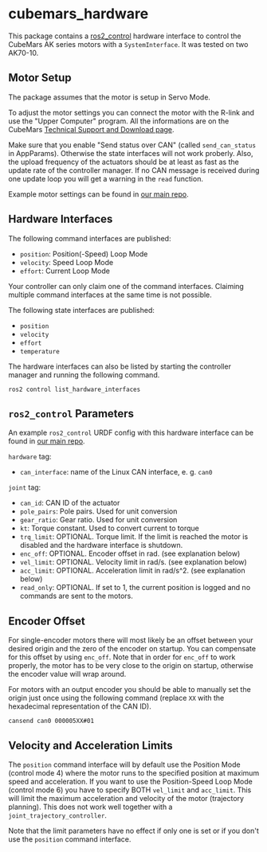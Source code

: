 # cubemars_hardware

This package contains a [ros2_control](https://control.ros.org/master/index.html) hardware interface to control the CubeMars AK series motors with a  `SystemInterface`. It was tested on two AK70-10.

## Motor Setup
The package assumes that the motor is setup in Servo Mode.

To adjust the motor settings you can connect the motor with the R-link and use the "Upper Computer" program. All the informations are on the CubeMars [Technical Support and Download page](https://www.cubemars.com/article.php?id=261).

Make sure that you enable "Send status over CAN" (called `send_can_status` in AppParams). Otherwise the state interfaces will not work proberly. Also, the upload frequency of the actuators should be at least as fast as the update rate of the controller manager. If no CAN message is received during one update loop you will get a warning in the `read` function.

Example motor settings can be found in [our main repo](https://github.com/OpenFieldAutomation-OFA/ros-weed-control/tree/main/.motor_params/cubemars).


## Hardware Interfaces
The following command interfaces are published:
- `position`: Position(-Speed) Loop Mode
- `velocity`: Speed Loop Mode
- `effort`: Current Loop Mode

Your controller can only claim one of the command interfaces. Claiming multiple command interfaces at the same time is not possible.

The following state interfaces are published:
- `position`
- `velocity`
- `effort`
- `temperature`

The hardware interfaces can also be listed by starting the controller manager and running the following command.
```
ros2 control list_hardware_interfaces
```

## `ros2_control` Parameters
An example `ros2_control` URDF config with this hardware interface can be found in [our main repo](https://github.com/OpenFieldAutomation-OFA/ros-weed-control/blob/main/ofa_moveit_config/ros2_control/ofa_robot.ros2_control.xacro).

`hardware` tag:
- `can_interface`: name of the Linux CAN interface, e. g. `can0`

`joint` tag:
- `can_id`: CAN ID of the actuator
- `pole_pairs`: Pole pairs. Used for unit conversion
- `gear_ratio`: Gear ratio. Used for unit conversion
- `kt`: Torque constant. Used to convert current to torque
- `trq_limit`: OPTIONAL. Torque limit. If the limit is reached the motor is disabled and the hardware interface is shutdown.
- `enc_off`: OPTIONAL. Encoder offset in rad. (see explanation below)
- `vel_limit`: OPTIONAL. Velocity limit in rad/s. (see explanation below)
- `acc_limit`: OPTIONAL. Acceleration limit in rad/s^2. (see explanation below)
- `read_only`: OPTIONAL. If set to 1, the current position is logged and no commands are sent to the motors.

## Encoder Offset
For single-encoder motors there will most likely be an offset between your desired origin and the zero of the encoder on startup. You can compensate for this offset by using `enc_off`. Note that in order for `enc_off` to work properly, the motor has to be very close to the origin on startup, otherwise the encoder value will wrap around.

For motors with an output encoder you should be able to manually set the origin just once using the following command (replace `XX` with the hexadecimal representation of the CAN ID).
```
cansend can0 000005XX#01
```

## Velocity and Acceleration Limits
The `position` command interface will by default use the Position Mode (control mode 4) where the motor runs to the specified position at maximum speed and acceleration. If you want to use the Position-Speed Loop Mode (control mode 6) you have to specify BOTH `vel_limit` and `acc_limit`. This will limit the maximum acceleration and velocity of the motor (trajectory planning). This does not work well together with a `joint_trajectory_controller`.

Note that the limit parameters have no effect if only one is set or if you don't use the `position` command interface.

